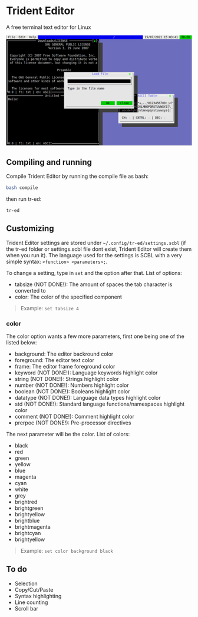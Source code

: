 # Trident Editor
A free terminal text editor for Linux

<img src="pic/img.png"/>

## Compiling and running
Compile Trident Editor by running the compile file as bash: 
```sh
bash compile
```
then run tr-ed:
```
tr-ed
```

## Customizing
Trident Editor settings are stored under `~/.config/tr-ed/settings.scbl` (if the tr-ed folder or settings.scbl file dont exist, Trident Editor will create them when you run it).
The language used for the settings is SCBL with a very simple syntax: `<function> <parameters>;`.

To change a setting, type in `set` and the option after that. List of options:
- tabsize (NOT DONE!): The amount of spaces the tab character is converted to
- color: The color of the specified component

> Example: `set tabsize 4`

### color
The color option wants a few more parameters, first one being one of the listed below:
- background: The editor backround color
- foreground: The editor text color
- frame: The editor frame foreground color
- keyword (NOT DONE!): Language keywords highlight color
- string (NOT DONE!): Strings highlight color
- number (NOT DONE!): Numbers highlight color
- boolean (NOT DONE!): Booleans highlight color
- datatype (NOT DONE!): Language data types highlight color
- std (NOT DONE!): Standard language functions/namespaces highlight color
- comment (NOT DONE!): Comment highlight color
- prerpoc (NOT DONE!): Pre-processor directives

The next parameter will be the color. List of colors:
- black
- red
- green
- yellow
- blue
- magenta
- cyan
- white
- grey
- brightred
- brightgreen
- brightyellow
- brightblue
- brightmagenta
- brightcyan
- brightyellow

> Example: `set color background black`

## To do
- Selection
- Copy/Cut/Paste
- Syntax highlighting
- Line counting
- Scroll bar